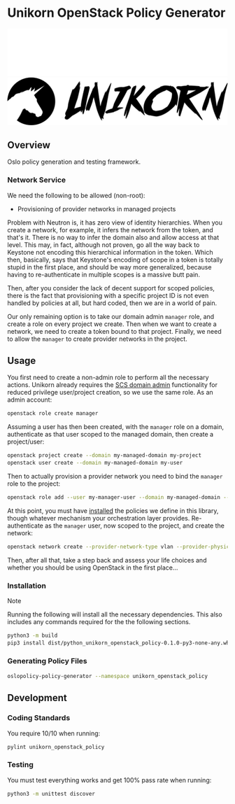# Unikorn OpenStack Policy Generator

![Unikorn Logo](https://raw.githubusercontent.com/unikorn-cloud/assets/main/images/logos/light-on-dark/logo.svg#gh-dark-mode-only)
![Unikorn Logo](https://raw.githubusercontent.com/unikorn-cloud/assets/main/images/logos/dark-on-light/logo.svg#gh-light-mode-only)

## Overview

Oslo policy generation and testing framework.

### Network Service

We need the following to be allowed (non-root):

* Provisioning of provider networks in managed projects

Problem with Neutron is, it has zero view of identity hierarchies.
When you create a network, for example, it infers the network from the token, and that's it.
There is no way to infer the domain also and allow access at that level.
This may, in fact, although not proven, go all the way back to Keystone not encoding this hierarchical information in the token.
Which then, basically, says that Keystone's encoding of scope in a token is totally stupid in the first place, and should be way more generalized, because having to re-authenticate in multiple scopes is a massive butt pain.

Then, after you consider the lack of decent support for scoped policies, there is the fact that provisioning with a specific project ID is not even handled by policies at all, but hard coded, then we are in a world of pain.

Our only remaining option is to take our domain admin `manager` role, and create a role on every project we create.
Then when we want to create a network, we need to create a token bound to that project.
Finally, we need to allow the `manager` to create provider networks in the project.

## Usage

You first need to create a non-admin role to perform all the necessary actions.
Unikorn already requires the [SCS domain admin](https://docs.scs.community/standards/scs-0302-v1-domain-manager-role/) functionality for reduced privilege user/project creation, so we use the same role.
As an admin account:

```bash
openstack role create manager
```

Assuming a user has then been created, with the `manager` role on a domain, authenticate as that user scoped to the managed domain, then create a project/user:

```bash
openstack project create --domain my-managed-domain my-project
openstack user create --domain my-managed-domain my-user
```

Then to actually provision a provider network you need to bind the `manager` role to the project:

```bash
openstack role add --user my-manager-user --domain my-managed-domain --project my-project manager
```

At this point, you must have [installed](#installation) the policies we define in this library, though whatever mechanism your orchestration layer provides.
Re-authenticate as the `manager` user, now scoped to the project, and create the network:

```bash
openstack network create --provider-network-type vlan --provider-physical-network physnet1 --provider-segment 666 my-provider-network
```

Then, after all that, take a step back and assess your life choices and whether you should be using OpenStack in the first place...

### Installation

> [!NOTE]
> Running the following will install all the necessary dependencies.
> This also includes any commands required for the the following sections.

```bash
python3 -m build
pip3 install dist/python_unikorn_openstack_policy-0.1.0-py3-none-any.whl
```

### Generating Policy Files

```bash
oslopolicy-policy-generator --namespace unikorn_openstack_policy
```

## Development

### Coding Standards

You require 10/10 when running:

```bash
pylint unikorn_openstack_policy
```

### Testing

You must test everything works and get 100% pass rate when running:

```bash
python3 -m unittest discover
```

